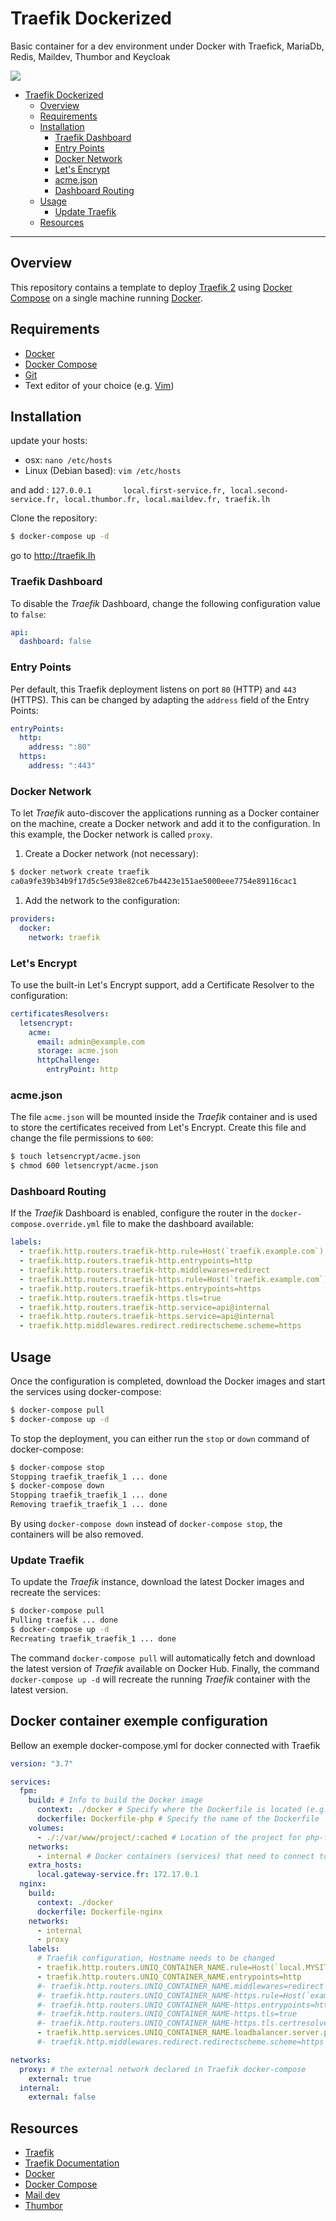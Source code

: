 # Traefik Dockerized

Basic container for a dev environment under Docker with Traefick, MariaDb, Redis, Maildev, Thumbor and Keycloak

![](./doc/traefik.png)
- [Traefik Dockerized](#traefik-dockerized)
  - [Overview](#overview)
  - [Requirements](#requirements)
  - [Installation](#installation)
    - [Traefik Dashboard](#traefik-dashboard)
    - [Entry Points](#entry-points)
    - [Docker Network](#docker-network)
    - [Let's Encrypt](#lets-encrypt)
    - [acme.json](#acmejson)
    - [Dashboard Routing](#dashboard-routing)
  - [Usage](#usage)
    - [Update Traefik](#update-traefik)
  - [Resources](#resources)

---

## Overview

This repository contains a template to deploy [Traefik 2](https://containo.us/traefik/) using [Docker Compose](https://docs.docker.com/compose/) on a single machine running [Docker](https://www.docker.com/).

## Requirements

- [Docker](https://www.docker.com/)
- [Docker Compose](https://docs.docker.com/compose/)
- [Git](https://git-scm.com/)
- Text editor of your choice (e.g. [Vim](https://www.vim.org/))

## Installation

update your hosts:
- osx: `nano /etc/hosts`
- Linux (Debian based): `vim /etc/hosts`

and add : `127.0.0.1       local.first-service.fr, local.second-service.fr, local.thumbor.fr, local.maildev.fr, traefik.lh`

Clone the repository:

```sh
$ docker-compose up -d
```

go to http://traefik.lh

### Traefik Dashboard

To disable the _Traefik_ Dashboard, change the following configuration value to `false`:

```yaml
api:
  dashboard: false
```

### Entry Points

Per default, this Traefik deployment listens on port `80` (HTTP) and `443` (HTTPS). This can be changed by adapting the `address` field of the Entry Points:

```yaml
entryPoints:
  http:
    address: ":80"
  https:
    address: ":443"
```

### Docker Network

To let _Traefik_ auto-discover the applications running as a Docker container on the machine, create a Docker network and add it to the configuration. In this example, the Docker network is called `proxy`.

1. Create a Docker network (not necessary):

```sh
$ docker network create traefik
ca0a9fe39b34b9f17d5c5e938e82ce67b4423e151ae5000eee7754e89116cac1
```

1. Add the network to the configuration:

```yaml
providers:
  docker:
    network: traefik
```

### Let's Encrypt

To use the built-in Let's Encrypt support, add a Certificate Resolver to the configuration:

```yaml
certificatesResolvers:
  letsencrypt:
    acme:
      email: admin@example.com
      storage: acme.json
      httpChallenge:
        entryPoint: http
```

### acme.json

The file `acme.json` will be mounted inside the _Traefik_ container and is used to store the certificates received from Let's Encrypt. Create this file and change the file permissions to `600`:

```sh
$ touch letsencrypt/acme.json
$ chmod 600 letsencrypt/acme.json
```

### Dashboard Routing

If the _Traefik_ Dashboard is enabled, configure the router in the `docker-compose.override.yml` file to make the dashboard available:

```yaml
labels:
  - traefik.http.routers.traefik-http.rule=Host(`traefik.example.com`)
  - traefik.http.routers.traefik-http.entrypoints=http
  - traefik.http.routers.traefik-http.middlewares=redirect
  - traefik.http.routers.traefik-https.rule=Host(`traefik.example.com`)
  - traefik.http.routers.traefik-https.entrypoints=https
  - traefik.http.routers.traefik-https.tls=true
  - traefik.http.routers.traefik-http.service=api@internal
  - traefik.http.routers.traefik-https.service=api@internal
  - traefik.http.middlewares.redirect.redirectscheme.scheme=https
```

## Usage

Once the configuration is completed, download the Docker images and start the services using docker-compose:

```sh
$ docker-compose pull
$ docker-compose up -d
```

To stop the deployment, you can either run the `stop` or `down` command of docker-compose:

```sh
$ docker-compose stop
Stopping traefik_traefik_1 ... done
$ docker-compose down
Stopping traefik_traefik_1 ... done
Removing traefik_traefik_1 ... done
```

By using `docker-compose down` instead of `docker-compose stop`, the containers will be also removed.

### Update Traefik

To update the _Traefik_ instance, download the latest Docker images and recreate the services:

```sh
$ docker-compose pull
Pulling traefik ... done
$ docker-compose up -d
Recreating traefik_traefik_1 ... done
```

The command `docker-compose pull` will automatically fetch and download the latest version of _Traefik_ available on Docker Hub. Finally, the command `docker-compose up -d` will recreate the running _Traefik_ container with the latest version.

## Docker container exemple configuration
Bellow an exemple docker-compose.yml for docker connected with Traefik

```yaml
version: "3.7"

services:
  fpm:
    build: # Info to build the Docker image
      context: ./docker # Specify where the Dockerfile is located (e.g. in the root directory of the project)
      dockerfile: Dockerfile-php # Specify the name of the Dockerfile
    volumes:
      - ./:/var/www/project/:cached # Location of the project for php-fpm. Note this should be the same for NGINX.*
    networks:
      - internal # Docker containers (services) that need to connect to each other should be on the same network.
    extra_hosts:
      local.gateway-service.fr: 172.17.0.1
  nginx:
    build:
      context: ./docker
      dockerfile: Dockerfile-nginx
    networks:
      - internal
      - proxy
    labels:
      # Traefik configuration, Hostname needs to be changed
      - traefik.http.routers.UNIQ_CONTAINER_NAME.rule=Host(`local.MYSITE.fr`)
      - traefik.http.routers.UNIQ_CONTAINER_NAME.entrypoints=http
      #- traefik.http.routers.UNIQ_CONTAINER_NAME.middlewares=redirect
      #- traefik.http.routers.UNIQ_CONTAINER_NAME-https.rule=Host(`example.com`)
      #- traefik.http.routers.UNIQ_CONTAINER_NAME-https.entrypoints=https
      #- traefik.http.routers.UNIQ_CONTAINER_NAME-https.tls=true
      #- traefik.http.routers.UNIQ_CONTAINER_NAME-https.tls.certresolver=letsencrypt
      - traefik.http.services.UNIQ_CONTAINER_NAME.loadbalancer.server.port=80
      #- traefik.http.middlewares.redirect.redirectscheme.scheme=https

networks:
  proxy: # the external network declared in Traefik docker-compose 
    external: true
  internal:
    external: false

```

## Resources

- [Traefik](https://containo.us/traefik/)
- [Traefik Documentation](https://docs.traefik.io/)
- [Docker](https://www.docker.com/)
- [Docker Compose](https://docs.docker.com/compose/)
- [Mail dev](https://github.com/maildev/maildev)
- [Thumbor](https://github.com/thumbor/thumbor)